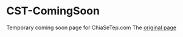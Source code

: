 # CST-ComingSoon
Temporary coming soon page for ChiaSeTep.com
The [original page](https://youtu.be/ePnJdRx1Yso)
